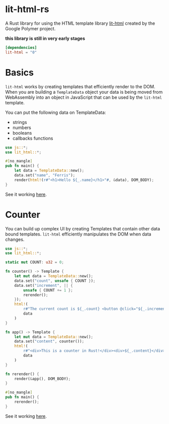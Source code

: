 # lit-html-rs

A Rust library for using the HTML template library [lit-html](https://lit-html.polymer-project.org/) created by the Google Polymer project.

**this library is still in very early stages**

```toml
[dependencies]
lit-html = "0"
```

# Basics

`lit-html` works by creating templates that efficiently render to the DOM.  When you are building a `TemplateData` object your data is being moved from WebAssembly into an object in JavaScript that can be used by the `lit-html` template.

You can put the following data on TemplateData:
* strings
* numbers
* booleans
* callbacks functions

```rust
use js::*;
use lit_html::*;

#[no_mangle]
pub fn main() {
    let data = TemplateData::new();
    data.set("name", "Ferris");
    render(html!(r#"<h1>Hello ${_.name}</h1>"#, &data), DOM_BODY);
}
```

See it working [here](https://richardanaya.github.io/lit-html-rs/examples/helloworld/).

# Counter

You can build up complex UI by creating Templates that contain other data bound templates. `lit-html` efficiently manipulates the DOM when data changes.

```rust
use js::*;
use lit_html::*;

static mut COUNT: u32 = 0;

fn counter() -> Template {
    let mut data = TemplateData::new();
    data.set("count", unsafe { COUNT });
    data.set("increment", || {
        unsafe { COUNT += 1 };
        rerender();
    });
    html!(
        r#"The current count is ${_.count} <button @click="${_.increment}">+</button>"#,
        data
    )
}

fn app() -> Template {
    let mut data = TemplateData::new();
    data.set("content", counter());
    html!(
        r#"<div>This is a counter in Rust!</div><div>${_.content}</div>"#,
        data
    )
}

fn rerender() {
    render(&app(), DOM_BODY);
}

#[no_mangle]
pub fn main() {
    rerender();
}
```

See it working [here](https://richardanaya.github.io/lit-html-rs/examples/counter/).

